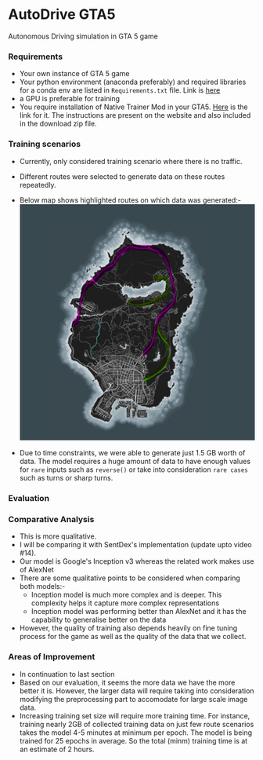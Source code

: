 # AutoDrive GTA5
 Autonomous Driving simulation in GTA 5 game


### Requirements

- Your own instance of GTA 5 game
- Your python environment (anaconda preferably) and required libraries for a conda env are listed in `Requirements.txt` file. Link is [here](./Requirements/Requirements.txt)
- a GPU is preferable for training 
- You require installation of Native Trainer Mod in your GTA5. [Here](https://www.gta5-mods.com/tools/script-hook-v) is the link for it. The instructions are present on the website and also included in the download zip file.


### Training scenarios
- Currently, only considered training scenario where there is no traffic.
- Different routes were selected to generate data on these routes repeatedly.
- Below map shows highlighted routes on which data was generated:-
 ![Map](./Snapshots/Map_route_scenarios.png)

- Due to time constraints, we were able to generate just 1.5 GB worth of data. The model requires a huge amount of data to have enough values for `rare` inputs such as `reverse()` or take into consideration `rare cases` such as turns or sharp turns.

### Evaluation


### Comparative Analysis

- This is more qualitative.
- I will be comparing it with SentDex's implementation (update upto video #14).
- Our model is Google's Inception v3 whereas the related work makes use of AlexNet
- There are some qualitative points to be considered when comparing both models:-
    - Inception model is much more complex and is deeper. This complexity helps it capture more complex representations
    - Inception model was performing better than AlexNet and it has the capability to generalise better on the data
- However, the quality of training also depends heavily on fine tuning process for the game as well as the quality of the data that we collect.


### Areas of Improvement
- In continuation to last section
- Based on our evaluation, it seems the more data we have the more better it is. However, the larger data will require taking into consideration modifying the preprocessing part to accomodate for large scale image data.
- Increasing training set size will require more training time. For instance, training nearly 2GB of collected training data on just few route scenarios takes the model 4-5 minutes at minimum per epoch. The model is being trained for 25 epochs in average. So the total (minm) training time is at an estimate of 2 hours. 
